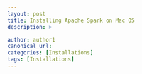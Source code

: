 ```yaml
---
layout: post
title: Installing Apache Spark on Mac OS
description: >

author: author1
canonical_url:
categories: [Installations]
tags: [Installations]
---
```


